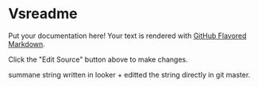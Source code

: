 # Vsreadme

Put your documentation here! Your text is rendered with [GitHub Flavored Markdown](https://help.github.com/articles/github-flavored-markdown).

Click the "Edit Source" button above to make changes.



summane string written in looker + editted the string directly in git master.
